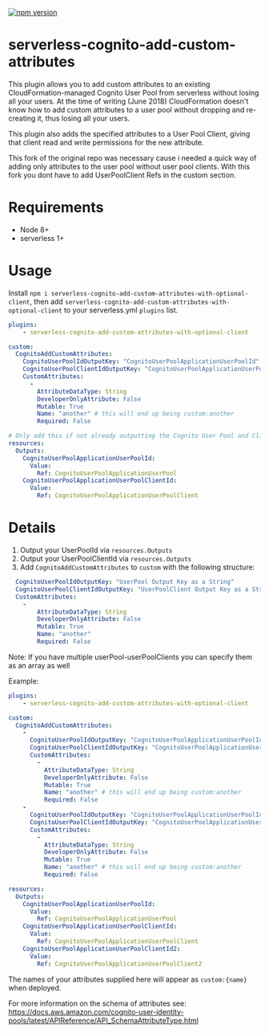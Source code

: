 [![npm version](https://badge.fury.io/js/serverless-cognito-add-custom-attributes.svg)](https://badge.fury.io/js/serverless-cognito-add-custom-attributes)

# serverless-cognito-add-custom-attributes

This plugin allows you to add custom attributes to an existing CloudFormation-managed Cognito User Pool from serverless without losing all your users. At the time of writing (June 2018) CloudFormation doesn't know how to add custom attributes to a user pool without dropping and re-creating it, thus losing all your users.

This plugin also adds the specified attributes to a User Pool Client, giving that client read and write permissions for the new attribute.

This fork of the original repo was necessary cause i needed a quick way of adding only attributes to the user pool without user pool clients. With this fork you dont have to add UserPoolClient Refs in the custom section.

# Requirements
- Node 8+
- serverless 1+

# Usage

Install `npm i serverless-cognito-add-custom-attributes-with-optional-client`, then add `serverless-cognito-add-custom-attributes-with-optional-client` to your serverless.yml `plugins` list.

```yml
plugins:
    - serverless-cognito-add-custom-attributes-with-optional-client

custom:
  CognitoAddCustomAttributes: 
    CognitoUserPoolIdOutputKey: "CognitoUserPoolApplicationUserPoolId"              # The key of the outputted UserPool Ref 
    CognitoUserPoolClientIdOutputKey: "CognitoUserPoolApplicationUserPoolClientId"  # The key of the outputted UserPoolClient Ref
    CustomAttributes: 
      - 
        AttributeDataType: String
        DeveloperOnlyAttribute: False
        Mutable: True
        Name: "another" # this will end up being custom:another
        Required: False

# Only add this if not already outputting the Cognito User Pool and Client IDs, otherwise, refer to the existing outputs in the custom:CognitoAddCustomAttributes section
resources:
  Outputs:
    CognitoUserPoolApplicationUserPoolId:
      Value:
        Ref: CognitoUserPoolApplicationUserPool
    CognitoUserPoolApplicationUserPoolClientId:
      Value:
        Ref: CognitoUserPoolApplicationUserPoolClient
```

# Details

1. Output your UserPoolId via `resources.Outputs`
2. Output your UserPoolClientId via `resources.Outputs`
3. Add `CognitoAddCustomAttributes` to `custom` with the following structure:
```yml
  CognitoUserPoolIdOutputKey: "UserPool Output Key as a String"
  CognitoUserPoolClientIdOutputKey: "UserPoolClient Output Key as a String"
  CustomAttributes:
    -
        AttributeDataType: String
        DeveloperOnlyAttribute: False
        Mutable: True
        Name: "another"
        Required: False
```

Note: If you have multiple userPool-userPoolClients you can specify them as an array as well

Example:
```yml
plugins:
    - serverless-cognito-add-custom-attributes-with-optional-client

custom:
  CognitoAddCustomAttributes:
    -
      CognitoUserPoolIdOutputKey: "CognitoUserPoolApplicationUserPoolId"
      CognitoUserPoolClientIdOutputKey: "CognitoUserPoolApplicationUserPoolClientId"
      CustomAttributes:
        -
          AttributeDataType: String
          DeveloperOnlyAttribute: False
          Mutable: True
          Name: "another" # this will end up being custom:another
          Required: False
    -
      CognitoUserPoolIdOutputKey: "CognitoUserPoolApplicationUserPoolId"
      CognitoUserPoolClientIdOutputKey: "CognitoUserPoolApplicationUserPoolClientId2"
      CustomAttributes:
        -
          AttributeDataType: String
          DeveloperOnlyAttribute: False
          Mutable: True
          Name: "another" # this will end up being custom:another
          Required: False

resources:
  Outputs:
    CognitoUserPoolApplicationUserPoolId:
      Value:
        Ref: CognitoUserPoolApplicationUserPool
    CognitoUserPoolApplicationUserPoolClientId:
      Value:
        Ref: CognitoUserPoolApplicationUserPoolClient
    CognitoUserPoolApplicationUserPoolClientId2:
      Value:
        Ref: CognitoUserPoolApplicationUserPoolClient2
```



The names of your attributes supplied here will appear as `custom:{name}` when deployed.

For more information on the schema of attributes see:
https://docs.aws.amazon.com/cognito-user-identity-pools/latest/APIReference/API_SchemaAttributeType.html
